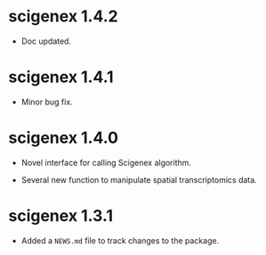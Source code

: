 # scigenex 1.4.2

* Doc updated.


# scigenex 1.4.1

* Minor bug fix.

# scigenex 1.4.0

* Novel interface for calling Scigenex algorithm.

* Several new function to manipulate spatial transcriptomics data.

# scigenex 1.3.1

* Added a `NEWS.md` file to track changes to the package.
